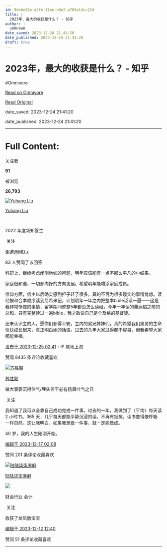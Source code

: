```yaml
---
id: 9de6e28e-a2fe-11ee-b0e2-a709a14cc22d
title: |
  2023年，最大的收获是什么？ - 知乎
author: |
  unknown
date_saved: 2023-12-24 21:41:20
date_published: 2023-12-24 21:41:20
draft: true
---
```


# 2023年，最大的收获是什么？ - 知乎
#Omnivore

[Read on Omnivore](https://omnivore.app/me/2023-18ca010a646)

[Read Original](https://www.zhihu.com/question/633895341/answer/3337561120)

date_saved: 2023-12-24 21:41:20

date_published: 2023-12-24 21:41:20

--- 

# Full Content: 

关注者

**91**

被浏览

**26,793**

[![Yuhang Liu](https://proxy-prod.omnivore-image-cache.app/0x0,s5cm6egbDrtFOCuiiEpdvEWpqlEjojo0CngWdeKhGVjo/https://pica.zhimg.com/v2-31a4ef9e4771a39c65ef34b45ae94038_l.jpg?source=2c26e567)](https://www.zhihu.com/people/yuhang-liu-34)

[Yuhang Liu](https://www.zhihu.com/people/yuhang-liu-34)

[​](https://www.zhihu.com/question/510340037)

2022 年度新知答主

​ 关注

谢邀[@MD.x](https://www.zhihu.com/people/ran-hou-16-39)

83 人赞同了该回答

科研上，继续考虑闭测地线的问题，明年应该能有一点不那么平凡的小结果。

家庭很和谐，一切都向好的方向发展。希望明年能增添家庭成员。

信仰方面，信主以后确实感到担子轻了很多，真的不再为很多现实的事情忧虑。读经按和合本顺序读到尼希米记，计划明年一年之内把整本bible泛读一遍——这是我非常惭愧的事情，留学期间整整5年都没怎么读经，今年一年读的量远超之前的总和。只有完整读过一遍bible，我才敢说自己是个及格的基督徒。

还未认识主的人，愿你们都得平安。主内的弟兄姊妹们，真的希望我们属灵的生命快快成长起来，真正明白祂的话语。过去的几年大家过得都不容易，但我希望大家都能幸福。

[发布于 2023-12-25 02:41](https://www.zhihu.com/question/633895341/answer/3337561120)・IP 属地上海

​赞同 84​​35 条评论​收藏​喜欢

[![苏胜毅](https://proxy-prod.omnivore-image-cache.app/0x0,sT9STrNAZb4kg6AwetmMMCmEULhyMqoFnG8CMCaTLHnk/https://picx.zhimg.com/v2-4704958236503f6a52232c4b563bcbde_l.jpg?source=1def8aca)](https://www.zhihu.com/people/sheng-yi-40-35)

[苏胜毅](https://www.zhihu.com/people/sheng-yi-40-35)

做大事要沉得住气/埋头苦干必有扬眉吐气之日

​ 关注

我知道了我可以全靠自己成功完成一件事。过去的一年，我做到了（平均）每天读 2 小时书。365 天，几乎每天都能平静沉浸的读，不再有抵抗。读书变得像呼吸一样自然。这让我明白，如果我想做一件事，就一定能做成。

40 岁，我的人生刚刚开始。

[编辑于 2023-12-17 02:08](https://www.zhihu.com/question/633895341/answer/3328512224)

​赞同 20​​1 条评论​收藏​喜欢

[![陆陆柒柒麻麻](https://proxy-prod.omnivore-image-cache.app/0x0,s6dyP3hOeTZljIa58KWZUk_3vexQSFqb1ewfU5XXZ0Hk/https://pica.zhimg.com/v2-e19516513fe9bd4cf322d8d30adddfae_l.jpg?source=1def8aca)](https://www.zhihu.com/people/liu-nan-nan-96-42)

[陆陆柒柒麻麻](https://www.zhihu.com/people/liu-nan-nan-96-42)

[​](https://www.zhihu.com/question/48510028)​![](https://proxy-prod.omnivore-image-cache.app/0x0,sKBtfFYtK0ROqGdvN0zCp5BhZ6pS4CW6jvNAosyO8byE/https://pica.zhimg.com/v2-4812630bc27d642f7cafcd6cdeca3d7a.jpg?source=88ceefae)

财会行业 会计

​ 关注

收获了龙凤胎宝宝

[编辑于 2023-12-12 12:40](https://www.zhihu.com/question/633895341/answer/3323233274)

​赞同 5​​1 条评论​收藏​喜欢

---

